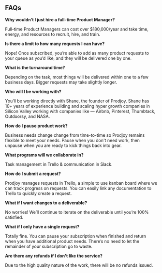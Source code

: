 ## FAQs

**Why wouldn't I just hire a full-time Product Manager?**

Full-time Product Managers can cost over $180,000/year and take time, energy, and resources to recruit, hire, and train.

**Is there a limit to how many requests I can have?**

Nope! Once subscribed, you’re able to add as many product requests to your queue as you’d like, and they will be delivered one by one.

**What is the turnaround time?**

Depending on the task, most things will be delivered within one to a few business days. Bigger requests may take slightly longer.

**Who will I be working with?**

You’ll be working directly with Shane, the founder of Prodjoy. Shane has 10+ years of experience building and scaling hyper growth companies in Silicon Valley working with companies like — Airbnb, Pinterest, Thumbtack, Outdoorsy, and NASA.

**How do I pause product work?**

Business needs change change from time-to-time so Prodjoy remains flexible to meet your needs. Pause when you don't need work, then unpause when you are ready to kick things back into gear.

**What programs will we collaborate in?**

Task management in Trello & communication in Slack.

**How do I submit a request?**

Prodjoy manages requests in Trello, a simple to use kanban board where we can track progress on requests. You can easily link any documentation to Trello to quickly create a request.

**What if I want changes to a deliverable?**

No worries! We’ll continue to iterate on the deliverable until you’re 100% satisfied.

**What if I only have a single request?**

Totally fine. You can pause your subscription when finished and return when you have additional product needs. There’s no need to let the remainder of your subscription go to waste.

**Are there any refunds if I don't like the service?**

Due to the high quality nature of the work, there will be no refunds issued.
